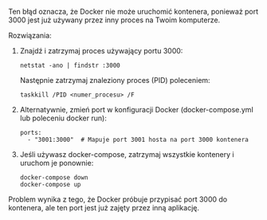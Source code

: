 Ten błąd oznacza, że Docker nie może uruchomić kontenera, ponieważ port 3000 jest już używany przez inny proces na Twoim komputerze.

Rozwiązania:

1. Znajdź i zatrzymaj proces używający portu 3000:
   ```
   netstat -ano | findstr :3000
   ```
   Następnie zatrzymaj znaleziony proces (PID) poleceniem:
   ```
   taskkill /PID <numer_procesu> /F
   ```

2. Alternatywnie, zmień port w konfiguracji Docker (docker-compose.yml lub poleceniu docker run):
   ```
   ports:
     - "3001:3000"  # Mapuje port 3001 hosta na port 3000 kontenera
   ```

3. Jeśli używasz docker-compose, zatrzymaj wszystkie kontenery i uruchom je ponownie:
   ```
   docker-compose down
   docker-compose up
   ```

Problem wynika z tego, że Docker próbuje przypisać port 3000 do kontenera, ale ten port jest już zajęty przez inną aplikację.
